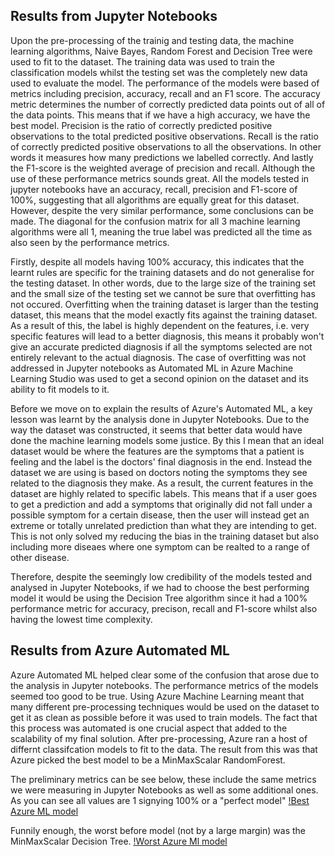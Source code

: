 
## Results from Jupyter Notebooks
Upon the pre-processing of the trainig and testing data, the machine learning algorithms, Naive Bayes, Random Forest and Decision Tree were used to fit to the dataset. The training data was used to train the classification models whilst the testing set was the completely new data used to evaluate the model. The performance of the models were based of metrics including precision, accuracy, recall and an F1 score. The accuracy metric determines the number of correctly predicted data points out of all of the data points. This means that if we have a high accuracy, we have the best model. Precision is the ratio of correctly predicted positive observations to the total predicted positive observations. Recall is the ratio of correctly predicted positive observations to all the observations. In other words it measures how many predictions we labelled correctly. And lastly the F1-score is the weighted average of precision and recall. Although the use of these performance metrics sounds great. All the models tested in jupyter notebooks have an accuracy, recall, precision and F1-score of 100%, suggesting that all algorithms are equally great for this dataset. However, despite the very similar performance, some conclusions can be made. The diagonal for the confusion matrix for all 3 machine learning algorithms were all 1, meaning the true label was predicted all the time as also seen by the performance metrics.

Firstly, despite all models having 100% accuracy, this indicates that the learnt rules are specific for the training datasets and do not generalise for the testing dataset. In other words, due to the large size of the training set and the small size of the testing set we cannot be sure that overfitting has not occured. Overfitting when the training dataset is larger than the testing dataset, this means that the model exactly fits against the training dataset. As a result of this, the label is highly dependent on the features, i.e. very specific features will lead to a better diagnosis, this means it probably won't give an accurate predicted diagnosis if all the symptoms selected are not entirely relevant to the actual diagnosis. The case of overfitting was not addressed in Jupyter notebooks as Automated ML in Azure Machine Learning Studio was used to get a second opinion on the dataset and its ability to fit models to it.

Before we move on to explain the results of Azure's Automated ML, a key lesson was learnt by the analysis done in Jupyter Notebooks. Due to the way the dataset was constructed, it seems that better data would have done the machine learning models some justice. By this I mean that an ideal dataset would be where the features are the symptoms that a patient is feeling and the label is the doctors' final diagnosis in the end. Instead the dataset we are using is based on doctors noting the symptoms they see related to the diagnosis they make. As a result, the current features in the dataset are highly related to specific labels. This means that if a user goes to get a prediction and add a symptoms that originally did not fall under a possible symptom for a certain disease, then the user will instead get an extreme or totally unrelated prediction than what they are intending to get. This is not only solved my reducing the bias in the training dataset but also including more diseaes where one symptom can be realted to a range of other disease.

Therefore, despite the seemingly low credibility of the models tested and analysed in Jupyter Notebooks, if we had to choose the best performing model it would be using the Decision Tree algorithm since it had a 100% performance metric for accuracy, precison, recall and F1-score whilst also having the lowest time complexity.

## Results from Azure Automated ML
Azure Automated ML helped clear some of the confusion that arose due to the analysis in Jupyter notebooks. The performance metrics of the models seemed too good to be true. Using Azure Machine Learning meant that many different pre-processing techniques would be used on the dataset to get it as clean as possible before it was used to train models. The fact that this process was automated is one crucial aspect that added to the scalability of my final solution. After pre-processing, Azure ran a host of differnt classifcation models to fit to the data. The result from this was that Azure picked the best model to be a MinMaxScalar RandomForest. 

The preliminary metrics can be see below, these include the same metrics we were measuring in Jupyter Notebooks as well as some additional ones. As you can see all values are 1 signying 100% or a "perfect model"
[!Best Azure ML model](https://github.com/yash-chaudhary/careSpot./blob/main/Azure%20Automated%20ML/model_runs/run_7/Screen%20Shot%202021-08-03%20at%204.18.07%20pm.png)

Funnily enough, the worst before model (not by a large margin) was the MinMaxScalar Decision Tree.
[!Worst Azure Ml model](https://github.com/yash-chaudhary/careSpot./blob/main/Azure%20Automated%20ML/model_runs/run_24/Screen%20Shot%202021-08-03%20at%204.42.01%20pm.png)




